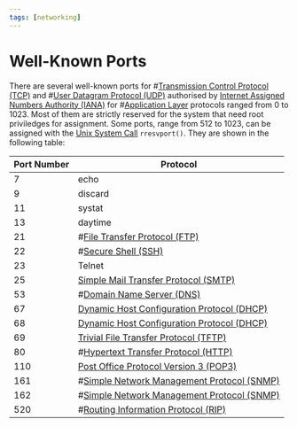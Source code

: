```yaml
---
tags: [networking]
---
```


# Well-Known Ports

There are several well-known ports for #[Transmission Control Protocol (TCP)](202206151232.md)
and #[User Datagram Protocol (UDP)](202206151759.md) authorised by
[Internet Assigned Numbers Authority (IANA)](202210010901.md) for #[Application Layer](202206131856.md)
protocols ranged from 0 to 1023. Most of them are strictly reserved for the
system that need root priviledges for assignment. Some ports, range from 512 to
1023, can be assigned with the [Unix System Call](202210062303.md)
`rresvport()`. They are shown in the following table:

| Port Number | Protocol                                                      |
| ----------- | -----------------                                             |
| 7           | echo                                                          |
| 9           | discard                                                       |
| 11          | systat                                                        |
| 13          | daytime                                                       |
| 21          | #[File Transfer Protocol (FTP)](202210221515.md)              |
| 22          | #[Secure Shell (SSH)](202205191908.md)                        |
| 23          | Telnet                                                        |
| 25          | [Simple Mail Transfer Protocol (SMTP)](202302251327.md)       |
| 53          | #[Domain Name Server (DNS)](202209300947.md)                  |
| 67          | [Dynamic Host Configuration Protocol (DHCP)](202206151645.md) |
| 68          | [Dynamic Host Configuration Protocol (DHCP)](202206151645.md) |
| 69          | [Trivial File Transfer Protocol (TFTP)](202303021112.md)      |
| 80          | #[Hypertext Transfer Protocol (HTTP)](202202211439.md)        |
| 110         | [Post Office Protocol Version 3 (POP3)](202302251342.md)      |
| 161         | #[Simple Network Management Protocol (SNMP)](202212211531.md) |
| 162         | #[Simple Network Management Protocol (SNMP)](202212211531.md) |
| 520         | #[Routing Information Protocol (RIP)](202210160908.md)        |
